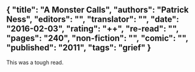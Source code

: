 {
 "title": "A Monster Calls",
 "authors": "Patrick Ness",
 "editors": "",
 "translator": "",
 "date": "2016-02-03",
 "rating": "++",
 "re-read": "",
 "pages": "240",
 "non-fiction": "",
 "comic": "",
 "published": "2011",
 "tags": "grief"
}
---
This was a tough read.
